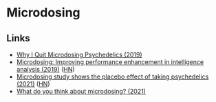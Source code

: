 # Microdosing

## Links

- [Why I Quit Microdosing Psychedelics (2019)](https://humanparts.medium.com/why-i-quit-microdosing-psychedelics-2dfe7e2d5967)
- [Microdosing: Improving performance enhancement in intelligence analysis (2019)](https://mca-marines.org/wp-content/uploads/Microdosing.pdf) ([HN](https://news.ycombinator.com/item?id=25320103))
- [Microdosing study shows the placebo effect of taking psychedelics (2021)](https://www.ft.com/content/cd3c7752-3ee7-43c0-bb85-0a2ad2998503) ([HN](https://news.ycombinator.com/item?id=26324219))
- [What do you think about microdosing? (2021)](https://www.reddit.com/r/RationalPsychonaut/comments/mrtzry/what_do_you_think_about_microdosing/)
